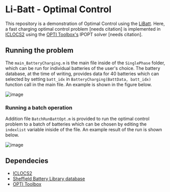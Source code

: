 # Li-Batt - Optimal Control 

This repository is a demonstration of Optimal Control using the [LiBatt](https://github.com/acseCAPSlab/Li-Batt). Here, a fast charging optimal control problem \[needs citation\] is implemented in [ICLOCS2](http://www.ee.ic.ac.uk/ICLOCS/) using the [OPTI Toolbox's](https://github.com/jonathancurrie/OPTI) IPOPT solver \[needs citation\].

## Running the problem

The ```main_BatteryCharging.m``` is the main file inside of the ```SinglePhase``` folder, which can be run for individual batteries of the user's choice. The battery database, at the time of writing, provides data for 40 batteries which can selected by setting ```batt_idx``` in ```BatteryCharging(BattData, batt_idx)``` function call in the main file. An example is shown in the figure below.

![image](https://github.com/acseCAPSlab/SheffieldBatteryLibrary_Control/blob/main/figs/StatePlots_Using_BatchFit.png)

### Running a batch operation 

Addition file ```BatchRunBattOpt.m``` is provided to run the optimal control problem to a batch of batteries which can be chosen by editing the ```indexlist``` variable iniside of the file. An example result of the run is shown below.

![image](https://github.com/acseCAPSlab/SheffieldBatteryLibrary_Control/blob/main/figs/MultipleBatteryBatchRun.png)


## Dependecies
- [ICLOCS2](http://www.ee.ic.ac.uk/ICLOCS/)
- [Sheffield Battery Library database](https://github.com/acseCAPSlab/SheffieldBatteryLibrary)
- [OPTI Toolbox](https://github.com/jonathancurrie/OPTI)
